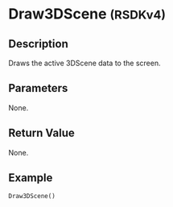 # Draw3DScene <small>(RSDKv4)</small>

## Description
Draws the active 3DScene data to the screen.

## Parameters
None.

## Return Value
None.

## Example
```
Draw3DScene()
```